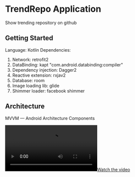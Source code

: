 # TrendRepo Application

Show trending repository on github

## Getting Started

Language: Kotlin
Dependencies: 
 1. Network:  retrofit2
 2. DataBinding: kapt "com.android.databinding:compiler" 
 3. Dependency injection: Dagger2
 4. Reactive extension: rxjav2
 5. Database: room
 6. Image loading lib: glide
 7. Shimmer loader: facebook shimmer
 
## Architecture
 
 MVVM — Android Architecture Components
 
 [![Watch the video](https://github.com/iamatulkumar/trendrepo/blob/master/resource/screenshot.mp4)](https://github.com/iamatulkumar/trendrepo/blob/master/resource/screenshot.mp4)
 


